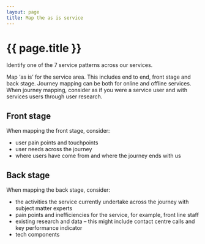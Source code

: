 ```yaml
---
layout: page
title: Map the as is service
---
```


# {{ page.title }}

Identify one of the 7 service patterns across our services. 

Map ‘as is’ for the service area. This includes end to end, front stage and back stage. Journey mapping can be both for online and offline services. When journey mapping, consider as if you were a service user and with services users through user research. 

## Front stage 

When mapping the front stage, consider: 

- user pain points and touchpoints
- user needs across the journey
- where users have come from and where the journey ends with us 

## Back stage 

When mapping the back stage, consider: 

- the activities the service currently undertake across the journey with subject matter experts
- pain points and inefficiencies for the service, for example, front line staff
- existing research and data – this might include contact centre calls and key performance indicator
- tech components 